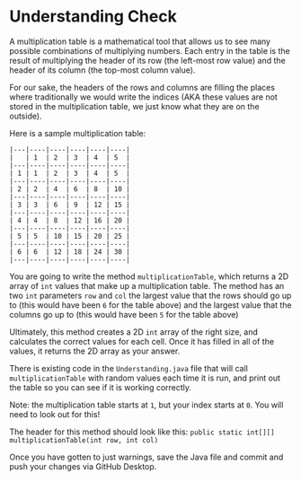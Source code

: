 # Understanding Check

A multiplication table is a mathematical tool that allows us to see many possible combinations of multiplying numbers. Each entry in the table is the result of multiplying the header of its row (the left-most row value) and the header of its column (the top-most column value).

For our sake, the headers of the rows and columns are filling the places where traditionally we would write the indices (AKA these values are not stored in the multiplication table, we just know what they are on the outside).

Here is a sample multiplication table:

```
|---|----|----|----|----|----|
|   | 1  | 2  | 3  | 4  | 5  |
|---|----|----|----|----|----|
| 1 | 1  | 2  | 3  | 4  | 5  |
|---|----|----|----|----|----|
| 2 | 2  | 4  | 6  | 8  | 10 |
|---|----|----|----|----|----|
| 3 | 3  | 6  | 9  | 12 | 15 |
|---|----|----|----|----|----|
| 4 | 4  | 8  | 12 | 16 | 20 |
|---|----|----|----|----|----|
| 5 | 5  | 10 | 15 | 20 | 25 |
|---|----|----|----|----|----|
| 6 | 6  | 12 | 18 | 24 | 30 |
|---|----|----|----|----|----|
```

You are going to write the method `multiplicationTable`, which returns a 2D array of `int` values that make up a multiplication table. The method has an two `int` parameters `row` and `col` the largest value that the rows should go up to (this would have been `6` for the table above) and the largest value that the columns go up to (this would have been `5` for the table above)

Ultimately, this method creates a 2D `int` array of the right size, and calculates the correct values for each cell. Once it has filled in all of the values, it returns the 2D array as your answer.

There is existing code in the `Understanding.java` file that will call `multiplicationTable` with random values each time it is run, and print out the table so you can see if it is working correctly.

Note: the multiplication table starts at `1`, but your index starts at `0`. You will need to look out for this!

The header for this method should look like this: `public static int[][] multiplicationTable(int row, int col)`

Once you have gotten to just warnings, save the Java file and commit and push your changes via GitHub Desktop.
